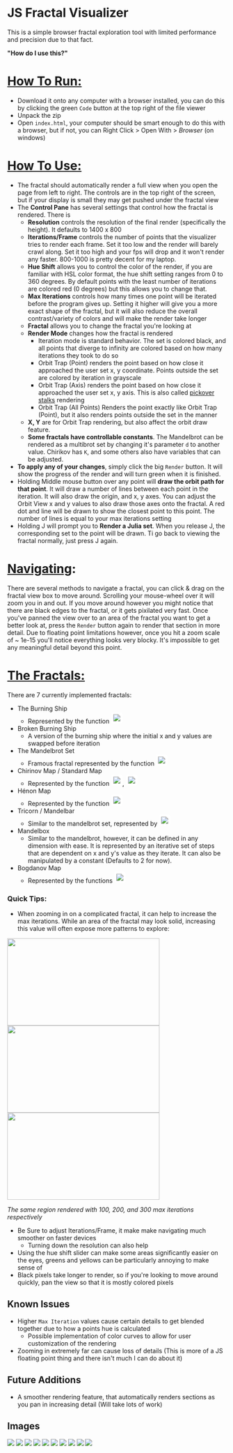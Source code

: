 # JS Fractal Visualizer

This is a simple browser fractal exploration tool with limited performance and precision due to that fact.

**"How do I use this?"**
# <u>How To Run:</u>
* Download it onto any computer with a browser installed, you can do this by clicking the green `Code` button at the top right of the file viewer
* Unpack the zip
* Open `index.html`, your computer should be smart enough to do this with a browser, but if not, you can Right Click > Open With > *Browser* (on windows)
# <u>How To Use:</u>
* The fractal should automatically render a full view when you open the page from left to right. The controls are in the top right of the screen, but if your display is small they may get pushed under the fractal view
* The **Control Pane** has several settings that control how the fractal is rendered. There is
	- **Resolution** controls the resolution of the final render (specifically the height). It defaults to 1400 x 800
	- **Iterations/Frame** controls the number of points that the visualizer tries to render each frame. Set it too low and the render will barely crawl along. Set it too high and your fps will drop and it won't render any faster. 800-1000 is pretty decent for my laptop.
	- **Hue Shift** allows you to control the color of the render, if you are familiar with HSL color format, the hue shift setting ranges from 0 to 360 degrees. By default points with the least number of iterations are colored red (0 degrees) but this allows you to change that.
	- **Max Iterations** controls how many times one point will be iterated before the program gives up. Setting it higher will give you a more exact shape of the fractal, but it will also reduce the overall contrast/variety of colors and will make the render take longer
	- **Fractal** allows you to change the fractal you're looking at
	- **Render Mode** changes how the fractal is rendered
		- Iteration mode is standard behavior. The set is colored black, and all points that diverge to infinity are colored based on how many iterations they took to do so
		- Orbit Trap (Point) renders the point based on how close it approached the user set x, y coordinate. Points outside the set are colored by iteration in grayscale
		- Orbit Trap (Axis) renders the point based on how close it approached the user set x, y axis. This is also called [pickover stalks](https://en.wikipedia.org/wiki/Pickover_stalk) rendering
		- Orbit Trap (All Points) Renders the point exactly like Orbit Trap (Point), but it also renders points outside the set in the manner
	- **X, Y** are for Orbit Trap rendering, but also affect the orbit draw feature.
	- **Some fractals have controllable constants**. The Mandelbrot can be rendered as a multibrot set by changing it's parameter `d` to another value. Chirikov has `K`, and some others also have variables that can be adjusted.
* **To apply any of your changes**, simply click the big `Render` button. It will show the progress of the render and will turn green when it is finished.
* Holding Middle mouse button over any point will **draw the orbit path for that point**. It will draw a number of lines between each point in the iteration. It will also draw the origin, and x, y axes. You can adjust the Orbit View x and y values to also draw those axes onto the fractal. A red dot and line will be drawn to show the closest point to this point. The number of lines is equal to your max iterations setting
* Holding J will prompt you to **Render a Julia set**. When you release J, the corresponding set to the point will be drawn. Ti go back to viewing the fractal normally, just press J again.

# <u>Navigating</u>:
There are several methods to navigate a fractal, you can click & drag on the fractal view box to move around. Scrolling your mouse-wheel over it will zoom you in and out. If you move around however you might notice that there are black edges to the fractal, or it gets pixilated very fast. Once you've panned the view over to an area of the fractal you want to get a better look at, press the `Render` button again to render that section in more detail. Due to floating point limitations however, once you hit a zoom scale of ~ 1e-15 you'll notice everything looks very blocky. It's impossible to get any meaningful detail beyond this point.

# <u>The Fractals:</u>
There are 7 currently implemented fractals:
* The Burning Ship
	* Represented by the function <img style="background-color: white; padding: 5px; border-radius: 5px; display: inline-block;" src="https://wikimedia.org/api/rest_v1/media/math/render/svg/c163d06790d201f33305e5eae47b523a6c8b1e33">
* Broken Burning Ship
	* A version of the burning ship where the initial x and y values are swapped before iteration
* The Mandelbrot Set
	* Framous fractal represented by the function <img style="background-color: white; padding: 5px; border-radius: 5px; display: inline-block;" src="https://wikimedia.org/api/rest_v1/media/math/render/svg/191627a3eebdd6608c9b226786defc468b747502">
* Chirinov Map / Standard Map
	* Represented by the function <img style="background-color: white; padding: 5px; border-radius: 5px; display: inline-block;" src="https://wikimedia.org/api/rest_v1/media/math/render/svg/6aaa7238221f3348dbbe5699896a81e113713040">, <img style="background-color: white; padding: 5px; border-radius: 5px; display: inline-block;" src="https://wikimedia.org/api/rest_v1/media/math/render/svg/0c3e9303a68971b9dbe32c071ed06415a9a52636">
* Hénon Map
	* Represented by the function <img style="background-color: white; padding: 5px; border-radius: 5px; display: inline-block;" src="https://wikimedia.org/api/rest_v1/media/math/render/svg/87672565712868250e7d2b410307bb1b047f31a7">
* Tricorn / Mandelbar
	* Similar to the mandelbrot set, represented by <img style="background-color: white; padding: 5px; border-radius: 5px; display: inline-block;" src="https://wikimedia.org/api/rest_v1/media/math/render/svg/adee2ebd905355474d40cca3df638690e8fa0893">
* Mandelbox
	* Similar to the mandelbrot, however, it can be defined in any dimension with ease. It is represented by an iterative set of steps that are dependent on x and y's value as they iterate. It can also be manipulated by a constant (Defaults to 2 for now).
* Bogdanov Map
	* Represented by the functions <img style="background-color: white; padding: 5px; border-radius: 5px; display: inline-block;" src="https://wikimedia.org/api/rest_v1/media/math/render/svg/c0b391c45aef979aed3daa546536016a8ebee34f">
### Quick Tips:
* When zooming in on a complicated fractal, it can help to increase the max iterations. While an area of the fractal may look solid, increasing this value will often expose more patterns to explore:
<div style="display: flex; flex-wrap: wrap;">
	<img style="width: 350px; height: 200px;" src="https://i.imgur.com/HVcrglI.png">
	<img style="width: 350px; height: 200px;" src="https://i.imgur.com/rZEdmDc.png">
	<img style="width: 350px; height: 200px;" src="https://i.imgur.com/6kssUsE.png">
</div>

_The same region rendered with 100, 200, and 300 max iterations respectively_

* Be Sure to adjust Iterations/Frame, it make make navigating much smoother on faster devices
	- Turning down the resolution can also help
* Using the hue shift slider can make some areas significantly easier on the eyes, greens and yellows can be particularly annoying to make sense of
* Black pixels take longer to render, so if you're looking to move around quickly, pan the view so that it is mostly colored pixels

## Known Issues
* Higher `Max Iteration` values cause certain details to get blended together due to how a points hue is calculated
	- Possible implementation of color curves to allow for user customization of the rendering
* Zooming in extremely far can cause loss of details (This is more of a JS floating point thing and there isn't much I can do about it)

## Future Additions
* A smoother rendering feature, that automatically renders sections as you pan in increasing detail (Will take lots of work)

## Images
![](https://i.imgur.com/KuOI26i.png)
![](https://i.imgur.com/5uqhO1Q.png)
![](https://i.imgur.com/IW37OeI.png)
![](https://i.imgur.com/rZEdmDc.png)
![](https://i.imgur.com/mW4WV8J.png)
![](https://i.imgur.com/2Eay9gI.png)
![](https://i.imgur.com/wOUcsuS.png)
![](https://i.imgur.com/ycRtFTS.png)
![](https://i.imgur.com/ozwXG6E.png)
![](https://i.imgur.com/RgqcuYS.png)
